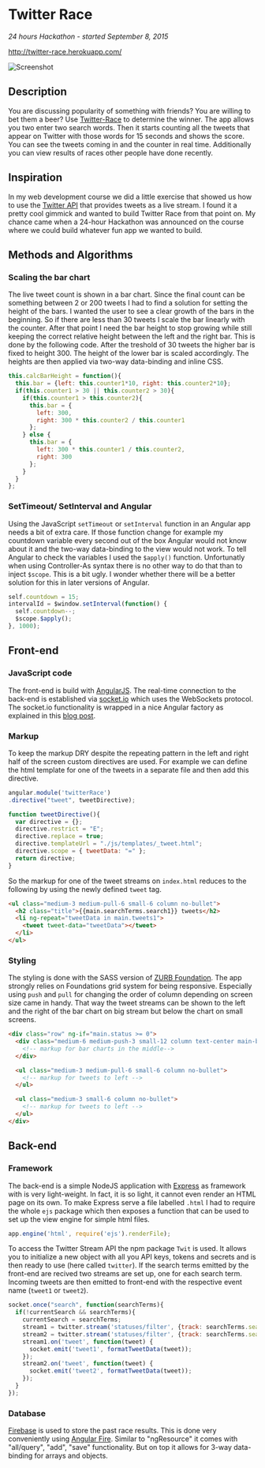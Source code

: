 # Twitter Race

<i>24 hours Hackathon - started September 8, 2015</i>

http://twitter-race.herokuapp.com/

![Screenshot](./images/race.png)

## Description
You are discussing popularity of something with friends? You are willing to bet them a beer? Use <a href="{{page.website}}" target="_blanck">Twitter-Race</a> to determine the winner. The app allows you two enter two search words. Then it starts counting all the tweets that appear on Twitter with those words for 15 seconds and shows the score. You can see the tweets coming in and the counter in real time. Additionally you can view results of races other people have done recently.

## Inspiration
In my web development course we did a little exercise that showed us how to use the <a href="https://dev.twitter.com/streaming/overview" target="_blanck">Twitter API</a> that provides tweets as a live stream. I found it a pretty cool gimmick and wanted to build Twitter Race from that point on. My chance came when a 24-hour Hackathon was announced on the course where we could build  whatever fun app we wanted to build.

## Methods and Algorithms
### Scaling the bar chart
The live tweet count is shown in a bar chart. Since the final count can be something between 2 or 200 tweets I had to find a solution for setting the height of the bars. I wanted the user to see a clear growth of the bars in the beginning. So if there are less than 30 tweets I scale the bar linearly with the counter. After that point I need the bar height to stop growing while still keeping the correct relative height between the left and the right bar. This is done by the following code. After the treshold of 30 tweets the higher bar is fixed to height 300. The height of the lower bar is scaled accordingly. The heights are then applied via two-way data-binding and inline CSS.
```javascript
this.calcBarHeight = function(){
  this.bar = {left: this.counter1*10, right: this.counter2*10};
  if(this.counter1 > 30 || this.counter2 > 30){
    if(this.counter1 > this.counter2){
      this.bar = {
        left: 300,
        right: 300 * this.counter2 / this.counter1
      };
    } else {
      this.bar = {
        left: 300 * this.counter1 / this.counter2,
        right: 300
      };
    }
  }
};
```

### SetTimeout/ SetInterval and Angular
Using the JavaScript `setTimeout` or `setInterval` function in an Angular app needs a bit of extra care. If those function change for example my countdown variable every second out of the box Angular would not know about it and the two-way data-binding to the view would not work. To tell Angular to check the variables I used the `$apply()` function. Unfortunatly when using Controller-As syntax there is no other way to do that than to inject `$scope`. This is a bit ugly. I wonder whether there will be a better solution for this in later versions of Angular.

```javascript
self.countdown = 15;
intervalId = $window.setInterval(function() {
  self.countdown--;
  $scope.$apply();
}, 1000);
```

## Front-end
### JavaScript code
The front-end is build with <a href="https://angularjs.org/" target="_blanck">AngularJS</a>. The real-time connection to the back-end is established via <a href="http://socket.io/" target="_blanck">socket.io</a> which uses the WebSockets protocol. The socket.io functionality is wrapped in a nice Angular factory as explained in this <a href="http://www.html5rocks.com/en/tutorials/frameworks/angular-websockets/" target="_blanck">blog post</a>.

### Markup
To keep the markup DRY despite the repeating pattern in the left and right half of the screen custom directives are used. For example we can define the html template for one of the tweets in a separate file and then add this directive.
```javascript
angular.module('twitterRace')
.directive("tweet", tweetDirective);

function tweetDirective(){
  var directive = {};
  directive.restrict = "E";
  directive.replace = true;
  directive.templateUrl = "./js/templates/_tweet.html";
  directive.scope = { tweetData: "=" };
  return directive;
}
```

So the markup for one of the tweet streams on `index.html` reduces to the following by using the newly defined `tweet` tag.
```html
<ul class="medium-3 medium-pull-6 small-6 column no-bullet">
  <h2 class="title">{{main.searchTerms.search1}} tweets</h2>
  <li ng-repeat="tweetData in main.tweets1">
    <tweet tweet-data="tweetData"></tweet>
  </li>
</ul>
```

### Styling
The styling is done with the SASS version of <a href="http://foundation.zurb.com/" target="_blanck">ZURB Foundation</a>. The app strongly relies on Foundations grid system for being responsive. Especially using `push` and `pull` for changing the order of column depending on screen size came in handy. That way the tweet streams can be shown to the left and the right of the bar chart on big stream but below the chart on small screens.

```html
<div class="row" ng-if="main.status >= 0">
  <div class="medium-6 medium-push-3 small-12 column text-center main-box">
    <!-- markup for bar charts in the middle-->
  </div>

  <ul class="medium-3 medium-pull-6 small-6 column no-bullet">
    <!-- markup for tweets to left -->
  </ul>

  <ul class="medium-3 small-6 column no-bullet">
    <!-- markup for tweets to left -->
  </ul>
</div>
```

## Back-end
### Framework
The back-end is a simple NodeJS application with <a href="http://expressjs.com/" target="_blanck">Express</a> as framework with is very light-weight. In fact, it is so light, it cannot even render an HTML page on its own. To make Express serve a file labelled `.html` I had to require the whole `ejs` package which then exposes a function that can be used to set up the view engine for simple html files.
```javascript
app.engine('html', require('ejs').renderFile);
```
To access the Twitter Stream API the npm package `Twit` is used. It allows you to initialize a new object with all you API keys, tokens and secrets and is then ready to use (here called `twitter`). If the search terms emitted by the front-end are recived two streams are set up, one for each search term. Incoming tweets are then emitted to front-end with the respective event name (`tweet1` or `tweet2`).

```javascript
socket.once("search", function(searchTerms){
  if(!currentSearch && searchTerms){
    currentSearch = searchTerms;
    stream1 = twitter.stream('statuses/filter', {track: searchTerms.search1});
    stream2 = twitter.stream('statuses/filter', {track: searchTerms.search2});
    stream1.on('tweet', function(tweet) {
      socket.emit('tweet1', formatTweetData(tweet));
    });
    stream2.on('tweet', function(tweet) {
      socket.emit('tweet2', formatTweetData(tweet));
    });
  }
});
```

### Database
<a href="https://www.firebase.com/" target="_blanck">Firebase</a> is used to store the past race results. This is done very conveniently using <a href="https://www.firebase.com/docs/web/libraries/angular/" target="_blanck">Angular Fire</a>. Similar to "ngResource" it comes with "all/query", "add", "save" functionality. But on top it allows for 3-way data-binding for arrays and objects.